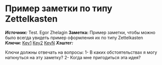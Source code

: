 # Пример заметки по типу Zettelkasten

***Источник:*** Test. Egor Zhelagin
**Заметка:**  Пример заметки, чтобы можно было всегда увидеть пример оформления их по типу Zettelkasten
***Ключи:*** [Key1](Key1) [Key2](Key2) [KeyN](KeyN)
***Хэштег:*** 

Ключи должны отвечать на вопросы:
1- В каких обстоятельствах я могу наткнуться на эту заметку?
2- Когда мне пригодиться эта идея?
